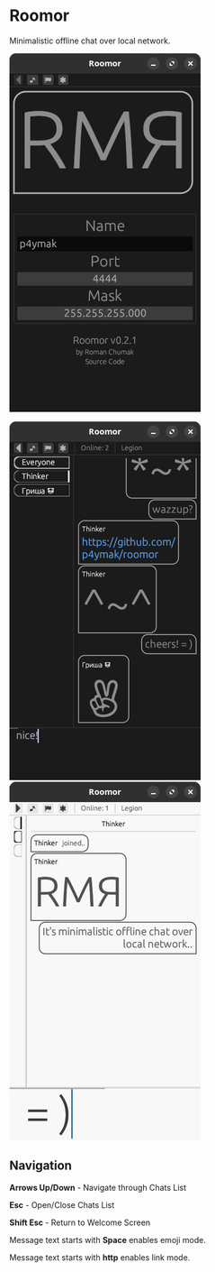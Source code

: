 # Roomor
Minimalistic offline chat over local network.

![Welcome Screen](screenshots/00.png) 

![Public Chat](screenshots/01.png) ![Private Chat](screenshots/02.png)

## Navigation
**Arrows Up/Down** - Navigate through Chats List

**Esc** - Open/Close Chats List

**Shift Esc** - Return to Welcome Screen

Message text starts with **Space** enables emoji mode. 

Message text starts with **http** enables link mode.
